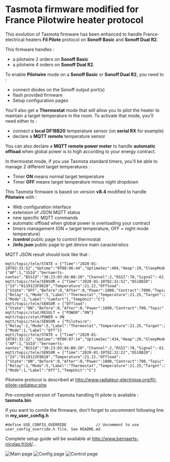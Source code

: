Tasmota firmware modified for France Pilotwire heater protocol
=============

This evolution of Tasmota firmware has been enhanced to handle France electrical heaters **Fil Pilote** protocol on **Sonoff Basic** and **Sonoff Dual R2**.

This firmware handles :
  * a pilotwire 2 orders on **Sonoff Basic**
  * a pilotwire 4 orders on **Sonoff Dual R2**.

To enable **Pilotwire** mode on a **Sonoff Basic** or **Sonoff Dual R2**, you need to :
  * connect diodes on the Sonoff output port(s)
  * flash provided firmware
  * Setup configuration pages
  
You'll also get a **Thermostat** mode that will allow you to pilot the heater to maintain a target temperature in the room. To activate that mode, you'll need either to :
  * connect a **local DF18B20** temperature sensor (on **serial RX** for example)
  * declare a **MQTT remote** temperature sensor

You can also declare a **MQTT remote power meter** to handle **automatic offload** when global power is to high according to your energy contract.

In thermostat mode, if you use Tasmota standard timers, you'll be able to manage 2 different target temperatures :
  * Timer **ON** means normal target temperature
  * Timer **OFF** means target temperature minus night dropdown

This Tasmota firmware is based on version **v8.4** modified to handle **Pilotwire** with :
  * Web configuration interface
  * extension of JSON MQTT status
  * new specific MQTT commands
  * automatic offload when global power is overloading your contract
  * timers management (ON = target temperature, OFF = night mode temperature)
  * **/control** public page to control thermostat
  * **/info.json** public page to get device main caracteristics

MQTT JSON result should look like that :

    mqtt/topic/tele/STATE = {"Time":"2020-01-10T02:31:52","Uptime":"0T00:06:44","UptimeSec":404,"Heap":29,"SleepMode":"Dynamic","Sleep":50,"LoadAvg":19,"MqttCount":1,"POWER":"OFF","Wifi":{"AP":1,"SSId":"bernaerts-nantes","BSSId":"30:23:03:84:B0:20","Channel":2,"RSSI":78,"Signal":-61,"LinkCount":1,"Downtime":"0T00:00:08"}}
    mqtt/topic/tele/SENSOR = {"Time":"2020-01-10T02:31:52","DS18B20":{"Id":"0119123F8828","Temperature":21.2},"Offload":{"State":"OFF","Before":0,"After":0,"Power":1000,"Contract":7000,"Topic":"nantes/energy/pzem004/tele/SENSOR","Key":"ApparentPower"},"Pilotwire":{"Relay":1,"Mode":5,"Label":"Thermostat","Temperature":21.25,"Target":24.00,"Drift":0.00,"Min":12.00,"Max":25.00},"State":{"Mode":2,"Label":"Comfort"},"TempUnit":"C"}
    mqtt/topic/tele/SENSOR = {"Offload":{"State":"ON","Before":0,"After":0,"Power":1000,"Contract":700,"Topic":"nantes/energy/pzem004/tele/SENSOR","Key":"ApparentPower"}}
    mqtt/topic/stat/RESULT = {"POWER":"ON"}
    mqtt/topic/stat/POWER = ON
    mqtt/topic/tele/SENSOR = {"Pilotwire":{"Relay":1,"Mode":5,"Label":"Thermostat","Temperature":21.25,"Target":24.00,"Drift":0.00,"Min":12.00,"Max":25.00},"State":{"Mode":1,"Label":"Off"}}
    mqtt/topic/tele/STATE = {"Time":"2020-01-10T02:32:22","Uptime":"0T00:07:14","UptimeSec":434,"Heap":29,"SleepMode":"Dynamic","Sleep":50,"LoadAvg":19,"MqttCount":1,"POWER":"ON","Wifi":{"AP":1,"SSId":"bernaerts-nantes","BSSId":"30:23:03:84:B0:20","Channel":2,"RSSI":78,"Signal":-61,"LinkCount":1,"Downtime":"0T00:00:08"}}
    mqtt/topic/tele/SENSOR = {"Time":"2020-01-10T02:32:22","DS18B20":{"Id":"0119123F8828","Temperature":21.2},"Offload":{"State":"ON","Before":0,"After":0,"Power":1000,"Contract":700,"Topic":"nantes/energy/pzem004/tele/SENSOR","Key":"ApparentPower"},"Pilotwire":{"Relay":1,"Mode":5,"Label":"Thermostat","Temperature":21.25,"Target":24.00,"Drift":0.00,"Min":12.00,"Max":25.00},"State":{"Mode":1,"Label":"Off"},"TempUnit":"C"}

Pilotwire protocol is described at http://www.radiateur-electrique.org/fil-pilote-radiateur.php

Pre-compiled version of Tasmota handling fil pilote is available : **tasmota.bin**

If you want to comile the firmware, don't forget to uncomment following line in **my_user_config.h**

    #define USE_CONFIG_OVERRIDE             // Uncomment to use user_config_override.h file. See README.md

Complete setup guide will be available at http://www.bernaerts-nicolas.fr/iot/...

![Main page](https://raw.githubusercontent.com/NicolasBernaerts/tasmota/master/pilotwire/tasmota-pilotwire-main.png)   ![Config page](https://raw.githubusercontent.com/NicolasBernaerts/tasmota/master/pilotwire/tasmota-pilotwire-config.png)   ![Control page](https://raw.githubusercontent.com/NicolasBernaerts/tasmota/master/pilotwire/tasmota-pilotwire-control.png)
